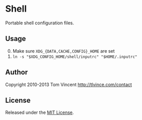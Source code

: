 # Shell

Portable shell configuration files.

## Usage

0. Make sure `XDG_{DATA,CACHE,CONFIG}_HOME` are set
1. `ln -s "$XDG_CONFIG_HOME/shell/inputrc" "$HOME/.inputrc"`

## Author

Copyright 2010-2013 Tom Vincent <http://tlvince.com/contact>

## License

Released under the [MIT License][license].

  [license]: http://tlvince.mit-license.org/
